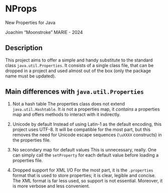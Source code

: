 # NProps

New Properties for Java

Joachim “Moonstroke” MARIE - 2024

## Description

This project aims to offer a simple and handy substitute to the standard class
`java.util.Properties`. It consists of a single class file, that can be dropped
in a project and used almost out of the box (only the package name must be
updated).

## Main differences with `java.util.Properties`

1. Not a hash table
The properties class does not extend `java.util.Hashtable`. It *is* not a
properties map, it *contains* a properties map and offers methods to interact
with it indirectly.

2. Unicode by default
Instead of using Latin-1 as the default encoding, this project uses UTF-8. It
will be compatible for the most part, but this removes the need for Unicode
escape sequences (`\uXXXX` constructs) in the properties file.

3. No secondary map for default values
This is unnecessary, really. One can simply call the `setProperty` for each
default value before loading a properties file.

4. Dropped support for XML I/O
For the most part, it is the `.properties` format that is used to store
properties; it is clear, legible and concise. The XML format is far less used,
so support is not essential. Moreover, it is more verbose and less convenient.

